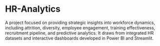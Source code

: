 # HR-Analytics
A project focused on providing strategic insights into workforce dynamics, including attrition, diversity, employee engagement, training effectiveness, recruitment pipeline, and predictive analytics. It draws from integrated HR datasets and interactive dashboards developed in Power BI and Streamlit.
